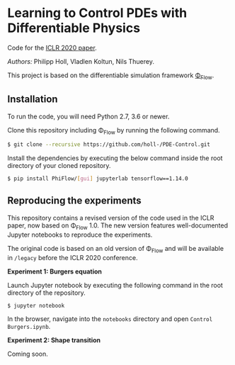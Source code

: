# Learning to Control PDEs with Differentiable Physics

Code for the [ICLR 2020 paper](https://ge.in.tum.de/publications/2020-iclr-holl/).

*Authors:* Philipp Holl, Vladlen Koltun, Nils Thuerey.

This project is based on the differentiable simulation framework [Φ<sub>Flow</sub>](https://github.com/tum-pbs/PhiFlow).

## Installation

To run the code, you will need Python 2.7, 3.6 or newer.

Clone this repository including Φ<sub>Flow</sub> by running the following command.

```bash
$ git clone --recursive https://github.com/holl-/PDE-Control.git
```

Install the dependencies by executing the below command inside the root directory of your cloned repository.

```bash
$ pip install PhiFlow/[gui] jupyterlab tensorflow==1.14.0
```


## Reproducing the experiments

This repository contains a revised version of the code used in the ICLR paper, now based on Φ<sub>Flow</sub> 1.0.
The new version features well-documented Jupyter notebooks to reproduce the experiments.

The original code is based on an old version of Φ<sub>Flow</sub> and will be available in `/legacy` before the ICLR 2020 conference.

**Experiment 1: Burgers equation**

Launch Jupyter notebook by executing the following command in the root directory of the repository.
```bash
$ jupyter notebook
```

In the browser, navigate into the `notebooks` directory and open `Control Burgers.ipynb`.

**Experiment 2: Shape transition**

Coming soon.